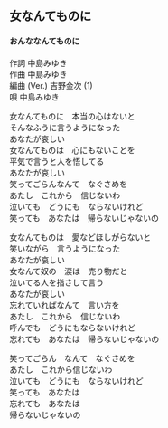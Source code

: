 ## 女なんてものに
#### おんななんてものに

作詞        中島みゆき  
作曲        中島みゆき  
編曲 (Ver.) 吉野金次 (1)  
唄          中島みゆき  
  
  
女なんてものに　本当の心はないと  
そんなふうに言うようになった  
あなたが哀しい  
女なんてものは　心にもないことを  
平気で言うと人を悟してる  
あなたが哀しい  
笑ってごらんなんて　なぐさめを  
あたし　これから　信じないわ  
泣いても　どうにも　ならないけれど  
笑っても　あなたは　帰らないじゃないの  
  
  
女なんてものは　愛などほしがらないと  
笑いながら　言うようになった  
あなたが哀しい  
女なんて奴の　涙は　売り物だと  
泣いてる人を指さして言う  
あなたが哀しい  
忘れていればなんて　言い方を  
あたし　これから　信じないわ  
呼んでも　どうにもならないけれど  
忘れても　あなたは　帰らないじゃないの  
  
  
笑ってごらん　なんて　なぐさめを  
あたし　これから信じないわ  
泣いても　どうにも　ならないけれど  
笑っても　あなたは  
忘れても　あなたは  
帰らないじゃないの  
